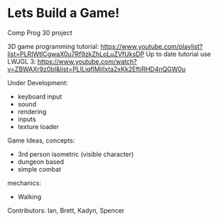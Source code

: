 # Lets Build a Game!
Comp Prog 30 project

3D game programming tutorial: https://www.youtube.com/playlist?list=PLRIWtICgwaX0u7Rf9zkZhLoLuZVfUksDP
Up to date tutorial use LWJGL 3: https://www.youtube.com/watch?v=ZBWAXr9z0bI&list=PLILiqflMilIxta2xKk2EftiRHD4nQGW0u 

Under Development:

- keyboard input
- sound
- rendering
- inputs
- texture loader

Game Ideas, concepts:

- 3rd person isometric (visible character)
- dungeon based
- simple combat

mechanics:

- Walking

Contributors: Ian, Brett, Kadyn, Spencer

